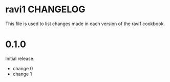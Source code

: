 # ravi1 CHANGELOG

This file is used to list changes made in each version of the ravi1 cookbook.

# 0.1.0

Initial release.

- change 0
- change 1

